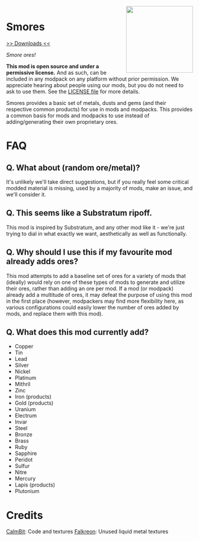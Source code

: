 <img src="https://raw.githubusercontent.com/TridentMC/Smores/master/src/main/resources/smores_logo.png" align="right" width="180px"/>

# Smores
[>> Downloads <<](https://github.com/TridentMC/Smores/releases)

*Smore ores!*

**This mod is open source and under a permissive license.** And as such,
can be included in any modpack on any platform without prior permission.
We appreciate hearing about people using our mods, but you do not need
to ask to use them. See the [LICENSE file](LICENSE) for more details.

Smores provides a basic set of metals, dusts and gems (and their respective common products)
for use in mods and modpacks. This provides a common basis for mods and modpacks to use instead
of adding/generating their own proprietary ores.

# FAQ

## Q. What about (random ore/metal)?
It's unlikely we'll take direct suggestions, but if you really feel some critical modded material is missing, used
by a majority of mods, make an issue, and we'll consider it.

## Q. This seems like a Substratum ripoff.
This mod is inspired by Substratum, and any other mod like it - we're just trying to
dial in what exactly we want, aesthetically as well as functionally.

## Q. Why should I use this if my favourite mod already adds ores?
This mod attempts to add a baseline set of ores for a variety of mods that (ideally) would rely on one
of these types of mods to generate and utilize their ores, rather than adding an ore per mod. If
a mod (or modpack) already add a multitude of ores, it may defeat the purpose of using this mod
in the first place (however, modpackers may find more flexibility here, as various configurations 
could easily lower the number of ores added by mods, and replace them with this mod).

## Q. What does this mod currently add?
* Copper
* Tin
* Lead
* Silver
* Nickel
* Platinum
* Mithril
* Zinc
* Iron (products)
* Gold (products)
* Uranium
* Electrum
* Invar
* Steel
* Bronze
* Brass
* Ruby
* Sapphire
* Peridot
* Sulfur
* Nitre
* Mercury
* Lapis (products)
* Plutonium

# Credits
[CalmBit](https://github.com/CalmBit): Code and textures
[Falkreon](https://github.com/Falkreon): Unused liquid metal textures
